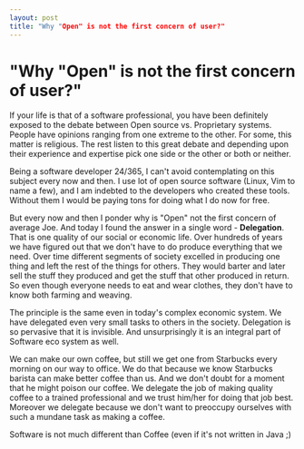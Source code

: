 ```yaml
---
layout: post
title: "Why "Open" is not the first concern of user?"
---
```

"Why "Open" is not the first concern of user?"
===
If your life is that of a software professional, you have been definitely exposed to the debate between Open source vs. Proprietary systems. People have opinions ranging from one extreme to the other. For some, this matter is religious. The rest listen to this great debate and depending upon their experience and expertise pick one side or the other or both or neither.  
  
Being a software developer 24/365, I can't avoid contemplating on this subject every now and then. I use lot of open source software (Linux, Vim to name a few), and I am indebted to the developers who created these tools. Without them I would be paying tons for doing what I do now for free.  
  
But every now and then I ponder why is "Open" not the first concern of average Joe. And today I found the answer in a single word - **Delegation**. That is one quality of our social or economic life. Over hundreds of years we have figured out that we don't have to do produce everything that we need. Over time different segments of society excelled in producing one thing and left the rest of the things for others. They would barter and later sell the stuff they produced and get the stuff that other produced in return. So even though everyone needs to eat and wear clothes, they don't have to know both farming and weaving.  
  
The principle is the same even in today's complex economic system. We  have delegated even very small tasks to others in the society. Delegation is so pervasive that it is invisible. And unsurprisingly it is an integral part of Software eco system as well.  
  
We can make our own coffee, but still we get one from Starbucks every morning on our way to office. We do that because we know Starbucks barista can make better coffee than us. And we don't doubt for a moment that he might poison our coffee. We delegate the job of making quality coffee to a trained professional and we trust him/her for doing that job best. Moreover we delegate because we don't want to preoccupy ourselves with such a mundane task as making a coffee.  
  
Software is not much different than Coffee (even if it's not written in Java ;)
